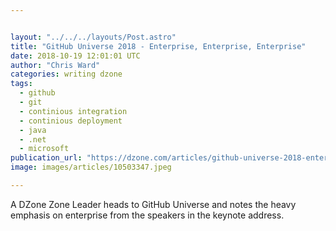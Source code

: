 ```yaml
---


layout: "../../../layouts/Post.astro"
title: "GitHub Universe 2018 - Enterprise, Enterprise, Enterprise"
date: 2018-10-19 12:01:01 UTC
author: "Chris Ward"
categories: writing dzone
tags:
  - github
  - git
  - continious integration
  - continious deployment
  - java
  - .net
  - microsoft
publication_url: "https://dzone.com/articles/github-universe-2018-enterprise-enterprise-enterpr"
image: images/articles/10503347.jpeg

---
```

A DZone Zone Leader heads to GitHub Universe and notes the heavy emphasis on enterprise from the speakers in the keynote address.

